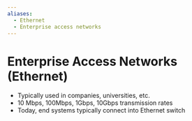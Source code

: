 ```yaml
---
aliases:
  - Ethernet
  - Enterprise access networks
---
```

# Enterprise Access Networks (Ethernet)

- Typically used in companies, universities, etc.
- 10 Mbps, 100Mbps, 1Gbps, 10Gbps transmission rates
- Today, end systems typically connect into Ethernet switch
